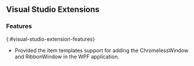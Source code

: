 ## Visual Studio Extensions

### Features
{:#visual-studio-extension-features}

* Provided the item templates support for adding the ChromelessWindow and RibbonWindow in the WPF application.